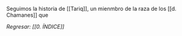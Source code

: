 Seguimos la historia de [[Tariq]], un mienmbro de la raza de los [[d. Chamanes]] que

*Regresar: [[0. ÍNDICE]]*